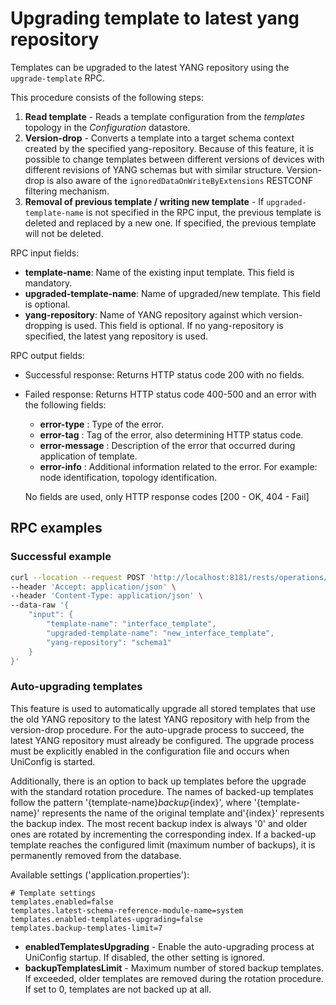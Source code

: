 # Upgrading template to latest yang repository

Templates can be upgraded to the latest YANG repository using the `upgrade-template` RPC.

This procedure consists of the following steps:

1. **Read template** - Reads a template configuration from the
   *templates* topology in the *Configuration* datastore.
2. **Version-drop** - Converts a template into a target schema context
   created by the specified yang-repository. Because of this feature,
   it is possible to change templates between different versions of devices
   with different revisions of YANG schemas but with similar structure.
   Version-drop is also aware of the `ignoredDataOnWriteByExtensions`
   RESTCONF filtering mechanism.
3. **Removal of previous template / writing new template** - If
   `upgraded-template-name` is not specified in the RPC input,
   the previous template is deleted and replaced by a new one.
   If specified, the previous template will not be deleted.

RPC input fields:

- **template-name**: Name of the existing input template. This field is mandatory.
- **upgraded-template-name**: Name of upgraded/new template. This field is optional.
- **yang-repository**: Name of YANG repository against
  which version-dropping is used. This field is optional.
  If no yang-repository is specified, the latest yang repository is used.

RPC output fields:

- Successful response: Returns HTTP status code 200 with no fields.

- Failed response: Returns HTTP status code 400-500 and an error with
  the following fields:
   - **error-type** : Type of the error.
   - **error-tag** : Tag of the error, also determining HTTP status code.
   - **error-message** : Description of the error that occurred during
  application of template.
   - **error-info** : Additional information related to the error. For example:
  node identification, topology identification.

  No fields are used, only HTTP response codes [200 - OK, 404 - Fail]

## RPC examples

### Successful example

```bash RPC Request
curl --location --request POST 'http://localhost:8181/rests/operations/template-manager:upgrade-template' \
--header 'Accept: application/json' \
--header 'Content-Type: application/json' \
--data-raw '{
    "input": {
        "template-name": "interface_template",
        "upgraded-template-name": "new_interface_template",
        "yang-repository": "schema1"
    }
}'
```

### Auto-upgrading templates

This feature is used to automatically upgrade all stored templates that use the old
YANG repository to the latest YANG repository with help from the version-drop procedure.
For the auto-upgrade process to succeed, the latest YANG repository must already be configured.
The upgrade process must be explicitly enabled in the configuration file and occurs
when UniConfig is started.

Additionally, there is an option to back up templates before the upgrade with the standard rotation procedure.
The names of backed-up templates follow the pattern '{template-name}_backup_{index}',
where '{template-name}' represents the name of the original template and'{index}'
represents the backup index. The most recent backup index is always '0' and older ones
are rotated by incrementing the corresponding index. If a backed-up template reaches
the configured limit (maximum number of backups), it is permanently removed from the database.

Available settings ('application.properties'):

```properties UniConfig templates configuration (config/application.properties)
# Template settings
templates.enabled=false
templates.latest-schema-reference-module-name=system
templates.enabled-templates-upgrading=false
templates.backup-templates-limit=7
```

- **enabledTemplatesUpgrading** - Enable the auto-upgrading process at UniConfig startup.
  If disabled, the other setting is ignored.
- **backupTemplatesLimit** - Maximum number of stored backup templates.
  If exceeded, older templates are removed during the rotation procedure.
  If set to 0, templates are not backed up at all.
